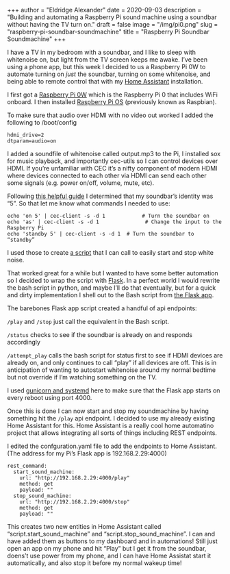 +++
author = "Eldridge Alexander"
date = 2020-09-03
description = "Building and automating a Raspberry Pi sound machine using a soundbar without having the TV turn on."
draft = false
image = "/img/pi0.png"
slug = "raspberry-pi-soundbar-soundmachine"
title = "Raspberry Pi Soundbar Soundmachine"
+++

I have a TV in my bedroom with a soundbar, and I like to sleep with whitenoise on, but light from the TV screen keeps me awake. I’ve been using a phone app, but this week I decided to us a Raspberry Pi 0W to automate turning on _just_ the soundbar, turning on some whitenoise, and  being able to remote control that with my [Home Assistant](https://www.home-assistant.io/) installation.

I first got a [Raspberry Pi 0W](https://www.raspberrypi.org/products/raspberry-pi-zero-w/) which is the Raspberry Pi 0 that includes WiFi onboard. I then installed [Raspberry Pi OS](https://www.raspberrypi.org/downloads/raspberry-pi-os/) (previously known as Raspbian). 

To make sure that audio over HDMI with no video out worked I added the following to /boot/config

```
hdmi_drive=2
dtparam=audio=on
```

I added a soundfile of whitenoise called output.mp3 to the Pi, I installed sox for music playback, and importantly cec-utils so I can control devices over HDMI. If you’re unfamiliar with CEC it’s a nifty component of modern HDMI where devices connected to each other via HDMI can send each other some signals (e.g. power on/off, volume, mute, etc).

Following [this helpful guide](https://www.linuxuprising.com/2019/07/raspberry-pi-power-on-off-tv-connected.html) I determined that my soundbar’s identity was “5”. So that let me know what commands I needed to use:

```
echo 'on 5' | cec-client -s -d 1            # Turn the soundbar on
echo 'as' | cec-client -s -d 1               # Change the input to the Raspberry Pi
echo 'standby 5' | cec-client -s -d 1  # Turn the soundbar to “standby”
```

I used those to create [a script](https://gist.github.com/eldridgea/fea6dcdcf8e53decfdc0404c395bf18c) that I can call to easily start and stop white noise.

<script src="https://gist.github.com/eldridgea/fea6dcdcf8e53decfdc0404c395bf18c.js"></script>

That worked great for a while but I wanted to have some better automation so I decided to wrap the script with [Flask](https://flask.palletsprojects.com/en/1.1.x/). In a perfect world I would rewrite the bash script in python, and maybe I’ll do that eventually, but for a quick and dirty implementation I shell out to the Bash script from [the Flask app](https://gist.github.com/eldridgea/0f18ffed15b163e96fb2b1462b2c2c0b). 

<script src="https://gist.github.com/eldridgea/0f18ffed15b163e96fb2b1462b2c2c0b.js"></script>

The barebones Flask app script created a handful of api endpoints:

`/play` and `/stop` just call the equivalent in the Bash script.

`/status` checks to see if the soundbar is already on and responds accordingly 

`/attempt_play` calls the bash script for status first to see if HDMI devices are already on, and only continues to call “play” if all devices are off. This is in anticipation of wanting to autostart whitenoise around my normal bedtime but not override if I’m watching something on the TV.

I used [gunicorn and systemd](https://edmondchuc.com/deploying-python-flask-with-gunicorn-nginx-and-systemd/) here to make sure that the Flask app starts on every reboot using port 4000.

Once this is done I can now start and stop my soundmachine by having something hit the `/play` api endpoint. I decided to use my already existing Home Assistant for this. Home Assistant is a really cool home automatino project that allows integrating all sorts of things including REST endpoints.

I edited the confguration.yaml file to add the endpoints to Home Assistant. (The address for my Pi’s Flask app is 192.168.2.29:4000)

```
rest_command:
  start_sound_machine:
    url: "http://192.168.2.29:4000/play"
    method: get 
    payload: ""
  stop_sound_machine:
    url: "http://192.168.2.29:4000/stop"
    method: get 
    payload: ""
```

This creates two new entities in Home Assistant called “script.start_sound_machine” and “script.stop_sound_machine”. I can and have added them as buttons to my dashboard and in automations! Still just open an app on my phone and hit “Play” but I get it from the soundbar, doens’t use power from my phone, and I can have Home Assistat start it automatically, and also stop it before my normal wakeup time! 


